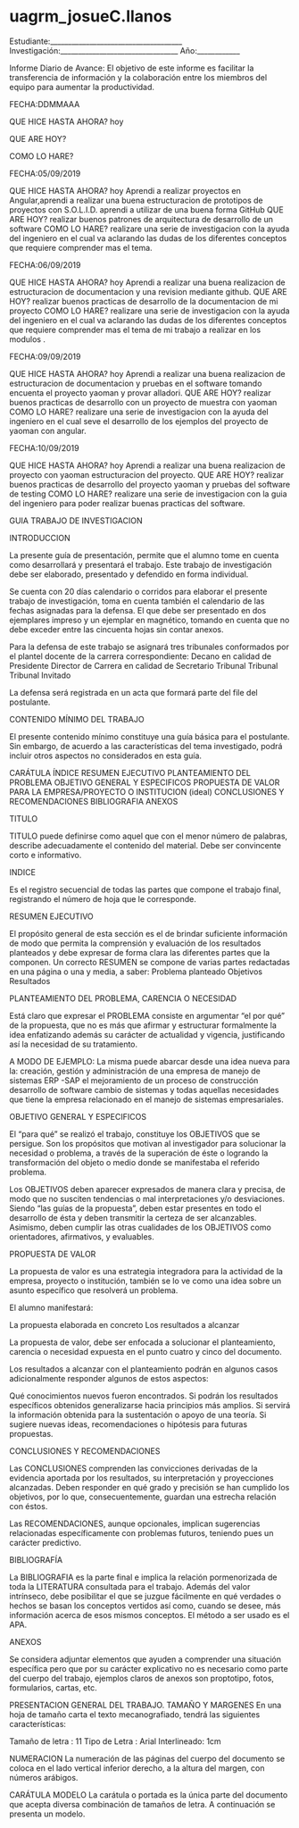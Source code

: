 # uagrm_josueC.llanos
Estudiante:_____________________________________ Investigación:_________________________________ Año:____________

Informe Diario de Avance: El objetivo de este informe es facilitar la transferencia de información y la colaboración entre los miembros del equipo para aumentar la productividad.

FECHA:DDMMAAA

QUE HICE HASTA AHORA? hoy

QUE ARE HOY?

COMO LO HARE?

FECHA:05/09/2019

QUE HICE HASTA AHORA? hoy
Aprendi a realizar proyectos en Angular,aprendi a realizar una buena estructuracion de prototipos de proyectos con S.O.L.I.D. 
aprendi a utilizar de una buena forma GitHub
QUE ARE HOY?
realizar buenos  patrones de arquitectura de desarrollo de un software
COMO LO HARE?
realizare una serie de investigacion con la ayuda del ingeniero en el cual va aclarando las dudas de los diferentes conceptos que
requiere comprender mas el tema.


FECHA:06/09/2019

QUE HICE HASTA AHORA? hoy
Aprendi a realizar una buena realizacion de estructuracion de documentacion y una revision mediante github. 
QUE ARE HOY?
realizar buenos  practicas de desarrollo de la documentacion de mi proyecto
COMO LO HARE?
realizare una serie de investigacion con la ayuda del ingeniero en el cual va aclarando las dudas de los diferentes conceptos que
requiere comprender mas el tema de mi trabajo a realizar en los modulos .



FECHA:09/09/2019

QUE HICE HASTA AHORA? hoy
Aprendi a realizar una buena realizacion de estructuracion de documentacion y pruebas en el software tomando encuenta el proyecto yaoman y provar alladori. 
QUE ARE HOY?
realizar buenos  practicas de desarrollo con un proyecto de muestra con yaoman
COMO LO HARE?
realizare una serie de investigacion con la ayuda del ingeniero en el cual seve el desarrollo de los ejemplos del proyecto de yaoman con angular.


FECHA:10/09/2019

QUE HICE HASTA AHORA? hoy
Aprendi a realizar una buena realizacion de proyecto con yaoman estructuracion del proyecto. 
QUE ARE HOY?
realizar buenos  practicas de desarrollo del proyecto yaoman y pruebas del software de testing
COMO LO HARE?
realizare una serie de investigacion con la guia del ingeniero para poder realizar buenas practicas del software.

GUIA TRABAJO DE INVESTIGACION

INTRODUCCION

La presente guía de presentación, permite que el alumno tome en cuenta como desarrollará y presentará el trabajo. Este trabajo de investigación debe ser elaborado, presentado y defendido en forma individual.

Se cuenta con 20 días calendario o corridos para elaborar el presente trabajo de investigación, toma en cuenta también el calendario de las fechas asignadas para la defensa. El que debe ser presentado en dos ejemplares impreso y un ejemplar en magnético, tomando en cuenta que no debe exceder entre las cincuenta hojas sin contar anexos.

Para la defensa de este trabajo se asignará tres tribunales conformados por el plantel docente de la carrera correspondiente:
Decano en calidad de Presidente Director de Carrera en calidad de Secretario Tribunal Tribunal Tribunal Invitado

La defensa será registrada en un acta que formará parte del file del postulante.

CONTENIDO MÍNIMO DEL TRABAJO

El presente contenido mínimo constituye una guía básica para el postulante. Sin embargo, de acuerdo a las características del tema investigado, podrá incluir otros aspectos no considerados en esta guía.

CARÁTULA
ÍNDICE RESUMEN EJECUTIVO PLANTEAMIENTO DEL PROBLEMA OBJETIVO GENERAL Y ESPECIFICOS PROPUESTA DE VALOR PARA LA EMPRESA/PROYECTO O INSTITUCION (ideal) CONCLUSIONES Y RECOMENDACIONES BIBLIOGRAFIA ANEXOS

TITULO

TITULO puede definirse como aquel que con el menor número de palabras, describe adecuadamente el contenido del material. Debe ser convincente corto e informativo.

INDICE

Es el registro secuencial de todas las partes que compone el trabajo final, registrando el número de hoja que le corresponde.

RESUMEN EJECUTIVO

El propósito general de esta sección es el de brindar suficiente información de modo que permita la comprensión y evaluación de los resultados planteados y debe expresar de forma clara las diferentes partes que la componen.
Un correcto RESUMEN se compone de varias partes redactadas en una página o una y media, a saber: Problema planteado
Objetivos
Resultados

PLANTEAMIENTO DEL PROBLEMA, CARENCIA O NECESIDAD

Está claro que expresar el PROBLEMA consiste en argumentar “el por qué” de la propuesta, que no es más que afirmar y estructurar formalmente la idea enfatizando además su carácter de actualidad y vigencia, justificando así la necesidad de su tratamiento.

A MODO DE EJEMPLO:
La misma puede abarcar desde una idea nueva para la: creación,
gestión y administración de una empresa de manejo de sistemas ERP -SAP el mejoramiento de un proceso de construcción desarrollo de software cambio de sistemas y todas aquellas necesidades que tiene la empresa relacionado en el manejo de sistemas empresariales.

OBJETIVO GENERAL Y ESPECIFICOS

El “para qué” se realizó el trabajo, constituye los OBJETIVOS que se persigue. Son los propósitos que motivan al investigador para solucionar la necesidad o problema, a través de la superación de éste o logrando la transformación del objeto o medio donde se manifestaba el referido problema.

Los OBJETIVOS deben aparecer expresados de manera clara y precisa, de modo que no susciten tendencias o mal interpretaciones y/o desviaciones. Siendo “las guías de la propuesta”, deben estar presentes en todo el desarrollo de ésta y deben transmitir la certeza de ser alcanzables. Asimismo, deben cumplir las otras cualidades de los OBJETIVOS como orientadores, afirmativos, y evaluables.

PROPUESTA DE VALOR

La propuesta de valor es una estrategia integradora para la actividad de la empresa, proyecto o institución, también se lo ve como una idea sobre un asunto específico que resolverá un problema.

El alumno manifestará:

La propuesta elaborada en concreto
Los resultados a alcanzar

La propuesta de valor, debe ser enfocada a solucionar el planteamiento, carencia o necesidad expuesta en el punto cuatro y cinco del documento.

Los resultados a alcanzar con el planteamiento podrán en algunos casos adicionalmente responder algunos de estos aspectos:

Qué conocimientos nuevos fueron encontrados. Si podrán los resultados específicos obtenidos generalizarse hacia principios más amplios. Si servirá la información obtenida para la sustentación o apoyo de una teoría. Si sugiere nuevas ideas, recomendaciones o hipótesis para futuras propuestas.

CONCLUSIONES Y RECOMENDACIONES

Las CONCLUSIONES comprenden las convicciones derivadas de la evidencia aportada por los resultados, su interpretación y proyecciones alcanzadas. Deben responder en qué grado y precisión se han cumplido los objetivos, por lo que, consecuentemente, guardan una estrecha relación con éstos.

Las RECOMENDACIONES, aunque opcionales, implican sugerencias relacionadas específicamente con problemas futuros, teniendo pues un carácter predictivo.

BIBLIOGRAFÍA

La BIBLIOGRAFIA es la parte final e implica la relación pormenorizada de toda la LITERATURA consultada para el trabajo. Además del valor intrínseco, debe posibilitar el que se juzgue fácilmente en qué verdades o hechos se basan los conceptos vertidos así como, cuando se desee, más información acerca de esos mismos conceptos. El método a ser usado es el APA.

ANEXOS

Se considera adjuntar elementos que ayuden a comprender una situación específica pero que por su carácter explicativo no es necesario como parte del cuerpo del trabajo, ejemplos claros de anexos son proptotipo, fotos, formularios, cartas, etc.

PRESENTACION GENERAL DEL TRABAJO.
TAMAÑO Y MARGENES En una hoja de tamaño carta el texto mecanografiado, tendrá las siguientes características:

Tamaño de letra :  	11 
Tipo de Letra :  	 Arial 
Interlineado: 1cm

NUMERACION
La numeración de las páginas del cuerpo del documento se coloca en el lado vertical inferior derecho, a la altura del margen, con números arábigos.

CARÁTULA MODELO La carátula o portada es la única parte del documento que acepta diversa combinación de tamaños de letra. A continuación se presenta un modelo.
